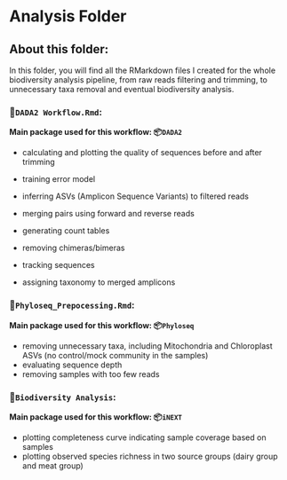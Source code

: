 # Analysis Folder

## About this folder:

In this folder, you will find all the RMarkdown files I created for the whole biodiversity analysis pipeline, from raw reads filtering and trimming, to unnecessary taxa removal and eventual biodiversity analysis.

### 📃`DADA2 Workflow.Rmd`:

**Main package used for this workflow: 📦`DADA2`**

-   calculating and plotting the quality of sequences before and after trimming

-   training error model

-   inferring ASVs (Amplicon Sequence Variants) to filtered reads

-   merging pairs using forward and reverse reads

-   generating count tables

-   removing chimeras/bimeras

-   tracking sequences

-   assigning taxonomy to merged amplicons

### 📃`Phyloseq_Prepocessing.Rmd`:

**Main package used for this workflow: 📦`Phyloseq`**

-   removing unnecessary taxa, including Mitochondria and Chloroplast ASVs (no control/mock community in the samples)
-   evaluating sequence depth
-   removing samples with too few reads

### 📃`Biodiversity Analysis`:

**Main package used for this workflow: 📦`iNEXT`**

-   plotting completeness curve indicating sample coverage based on samples
-   plotting observed species richness in two source groups (dairy group and meat group)
